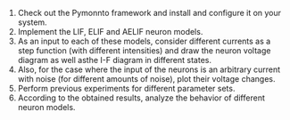 1. Check out the Pymonnto framework and install and configure it on your system.
2. Implement the LIF, ELIF and AELIF neuron models.
3. As an input to each of these models, consider different currents as a step function (with different intensities) and draw the neuron voltage diagram as well asthe I-F diagram in different states.
4. Also, for the case where the input of the neurons is an arbitrary current with noise (for different amounts of noise), plot their voltage changes.
5. Perform previous experiments for different parameter sets.
6. According to the obtained results, analyze the behavior of different neuron models.
